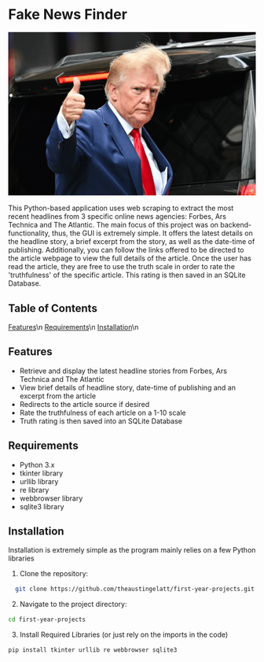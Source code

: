 # Fake News Finder

![The Don](Borowitz-Trump.gif)

This Python-based application uses web scraping to extract the most recent headlines from 3 specific online news agencies: Forbes, Ars Technica and The Atlantic. The main focus of this project was on backend-functionality, thus, the GUI is extremely simple. It offers the latest details on the headline story, a brief excerpt from the story, as well as the date-time of publishing. Additionally, you can follow the links offered to be directed to the article webpage to view the full details of the article. Once the user has read the article, they are free to use the truth scale in order to rate the 'truthfulness' of the specific article. This rating is then saved in an SQLite Database.

## Table of Contents

[Features](#features)\n
[Requirements](#requirements)\n
[Installation](#installation)\n

## Features
- Retrieve and display the latest headline stories from Forbes, Ars Technica and The Atlantic
- View brief details of headline story, date-time of publishing and an excerpt from the article
- Redirects to the article source if desired
- Rate the truthfulness of each article on a 1-10 scale
- Truth rating is then saved into an SQLite Database

## Requirements
- Python 3.x
- tkinter library
- urllib library
- re library
- webbrowser library
- sqlite3 library

## Installation
Installation is extremely simple as the program mainly relies on a few Python libraries
1. Clone the repository:

```bash
  git clone https://github.com/theaustingelatt/first-year-projects.git
```
2. Navigate to the project directory:

```bash
cd first-year-projects
```
3. Install Required Libraries (or just rely on the imports in the code)
```bash
pip install tkinter urllib re webbrowser sqlite3
```
